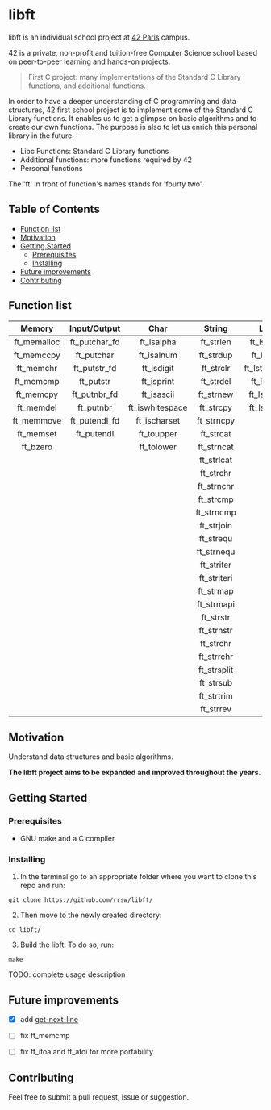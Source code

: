 # libft

libft is an individual school project at [42 Paris](https://www.42.fr) campus.

42 is a private, non-profit and tuition-free Computer Science school based on peer-to-peer learning and hands-on projects.

> First C project: many implementations of the Standard C Library functions, and additional functions.

In order to have a deeper understanding of C programming and data structures, 42 first school project is to implement some of the Standard C Library functions. It enables us to get a glimpse on basic algorithms and to create our own functions. The purpose is also to let us enrich this personal library in the future.

- Libc Functions: Standard C Library functions
- Additional functions: more functions required by 42
- Personal functions

The 'ft' in front of function's names stands for 'fourty two'.


## Table of Contents

- [Function list](#function-list)
- [Motivation](#motivation)
- [Getting Started](#getting-started)
	- [Prerequisites](#prerequisites)
  - [Installing](#installing)
- [Future improvements](#future-improvements)
- [Contributing](#contributing)


## Function list

| Memory | Input/Output | Char | String | List | Conversion | Misc. |
| :---: | :---: | :---: | :---: | :---: | :---: | :---: |
| ft_memalloc | ft_putchar_fd | ft_isalpha | ft_strlen | ft_lstadd | ft_atoi | ft_nbrlen |
| ft_memccpy | ft_putchar | ft_isalnum | ft_strdup | ft_lstdel | ft_itoa | ft_swap |
| ft_memchr | ft_putstr_fd | ft_isdigit | ft_strclr | ft_lstdelone | | |
| ft_memcmp | ft_putstr | ft_isprint | ft_strdel | ft_lstiter | | |
| ft_memcpy | ft_putnbr_fd| ft_isascii | ft_strnew | ft_lstmap | | |
| ft_memdel | ft_putnbr | ft_iswhitespace | ft_strcpy | ft_lstnew | | |
| ft_memmove | ft_putendl_fd | ft_ischarset| ft_strncpy | | | |
| ft_memset | ft_putendl | ft_toupper | ft_strcat | | | |
| ft_bzero | | ft_tolower | ft_strncat | | | |
| | | | ft_strlcat | | | |
| | | | ft_strchr | | | |
| | | | ft_strnchr | | | |
| | | | ft_strcmp | | | |
| | | | ft_strncmp | | | |
| | | | ft_strjoin | | | |
| | | | ft_strequ | | | |
| | | | ft_strnequ | | | |
| | | | ft_striter | | | |
| | | | ft_striteri | | | |
| | | | ft_strmap | | | |
| | | | ft_strmapi | | | |
| | | | ft_strstr | | | |
| | | |	ft_strnstr | | | |
| | | | ft_strchr | | | |
| | | | ft_strrchr | | | |
| | | | ft_strsplit | | | |
| | | | ft_strsub | | | |
| | | | ft_strtrim | | | |
| | | | ft_strrev | | | |

## Motivation

Understand data structures and basic algorithms.

**The libft project aims to be expanded and improved throughout the years.**


## Getting Started

### Prerequisites

* GNU make and a C compiler

### Installing

1. In the terminal go to an appropriate folder where you want to clone this repo and run:
```
git clone https://github.com/rrsw/libft/
```

2. Then move to the newly created directory:
```
cd libft/
```

3. Build the libft. To do so, run:
```
make
```

TODO: complete usage description

## Future improvements

- [X] add [get-next-line](https://github.com/rrsw/get-next-line)
- [ ] fix ft_memcmp
- [ ] fix ft_itoa and ft_atoi for more portability


## Contributing

Feel free to submit a pull request, issue or suggestion.
